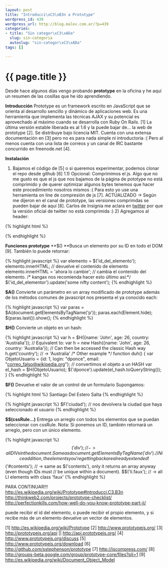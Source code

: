```yaml
--- 
layout: post
title: "Introducci\xC3\xB3n a Prototype"
wordpress_id: 439
wordpress_url: http://blog.malev.com.ar/?p=439
categories: 
- title: "Sin categor\xC3\xADa"
  slug: sin-categoria
  autoslug: "sin-categor\xC3\xADa"
tags: []

---
```

{{ page.title }}
================
Desde hace algunos días vengo probando **prototype** en la oficina y he aquí un resumen de las cosillas que he ido aprendiendo.

**Introducción**
Prototype es un framework escrito en JavaScript  que se orienta al desarrollo sencillo y dinámico de aplicaciones web. Es una herramienta que implementa las técnicas AJAX y su potencial es aprovechado al máximo cuando se desarrolla con Ruby On Rails. [1]
La última versión estable liberada es al 1.6 y la puede bajar de... la web de prototype [2]. Se distribuye bajo licencia MIT. Cuenta con una extensa documentación en [3] pero no es para nada simple ni introductoria :( Pero al menos cuenta con una lista de correos y un canal de IRC bastante concurrido en freenode.net [4].

**Instalación**
1) Bajamos el código de [5] o si queremos experimentar, podemos clonar el repo desde github [6]
1.1) Opcional: Comprimimos el js. Algo que no me gusto es que el js que nos bajamos de la página de pototype no está comprimido y de querer optimizar algunos bytes tenemos que hacer este procedimiento nosotros mismos :( Para esto yo use una herramienta on line de compresión de js [7].
ACTUALIZADO -> Según me dijeron en el canal de prototype, las versiones comprimdas se pueden bajar de aquí [8]. Carlos de Insignia me aclara en [twitter](http://twitter.com/ckozus/status/20089419976) por que la versión oficial de twitter no está comprimida :) 2) Agregamos al header:

{% highlight html %}

{% endhighlight %}


**Funciones prototype**
**$() **Busca un elemento por su ID en todo el DOM [9]. También lo puede retornar:

{% highlight javascript %}
var elemento = $('id_del_elemento');
elemento.innerHTML; // devuelve el contenido de elemento
elemento.innerHTML = 'ahora lo cambie'; // cambia el contenido del elemento.
/* kangax nos recomienda hacer esto último así:*/
$('id_del_elementor').update('some nifty content');
{% endhighlight %}

**$A()** Convierte un parámetro en un array modificado de prototype además de los métodos comunes de javascript nos presenta el ya conocido <trong>each:

{% highlight javascript %}
var paras = $A(document.getElementsByTagName('p'));
paras.each(Element.hide);
$(paras.last()).show();
{% endhighlight %}

**$H()** Convierte un objeto en un hash:

{% highlight javascript %}
var h = $H({name: 'John', age: 26, country: 'Australia'});
// Equivalent to:
var h = new Hash({name: 'John', age: 26, country: 'Australia'});
// Can then be accessed the classic Hash way
h.get('country');
// -> 'Australia'
/* Other example */
function duh() {
  var ObjetoUsuario = {id: 1, login: "dponce", email: "correo_falso@wikipedia.org"};
  //  convertimos el objeto a un HASH
  var el_hash = $H(ObjetoUsuario);
  $('dponce').update(el_hash.toQueryString());
}
{% endhighlight %}

**$F()** Devuelve el valor de un control de un formulario
Supongamos:

{% highlight html %}
Santiago Del Estero
  Salta
{% endhighlight %}


{% highlight javascript %}
$F('ciudad'); // nos devolvera la ciudad que haya seleccionado el usuario
{% endhighlight %}

**$$(cssRule...)** Entrega un arreglo con todos los elementos que se puedan seleccionar con cssRule.
Nota: Si ponemos un ID, también retornará un arreglo, pero con un único elemento.

{% highlight javascript %}
$$('div');
// -> all DIVs in the document. Same as document.getElementsByTagName('div').
// Nice addition, the elements you're getting back are already extended!
 $$('#contents');
// -> same as $('contents'), only it returns an array anyway (even though IDs must
// be unique within a document).
 $$('li.faux');
// -> all LI elements with class 'faux'
{% endhighlight %}


PARA CONTINUAR!!!
http://es.wikipedia.org/wiki/Prototype#Introducci.C3.B3n
http://thinkweb2.com/projects/prototype-checklist/
http://perfectionkills.com/how-well-do-you-know-prototype-part-ii/

puede recibir el id del elemento, o puede recibir el propio elemento, y si recibe más de un elemento devuelve un vector de elementos.

[1] http://es.wikipedia.org/wiki/Prototype
[2] http://www.prototypejs.org/
[3] http://prototypejs.org/api  ||  http://api.prototypejs.org/
[4] http://www.prototypejs.org/discuss
[5] http://www.prototypejs.org/download
[6] http://github.com/sstephenson/prototype
[7] http://jscompress.com/
[8] http://groups-beta.google.com/group/prototype-core/files?pli=1
[9] http://es.wikipedia.org/wiki/Document_Object_Model
</trong>
